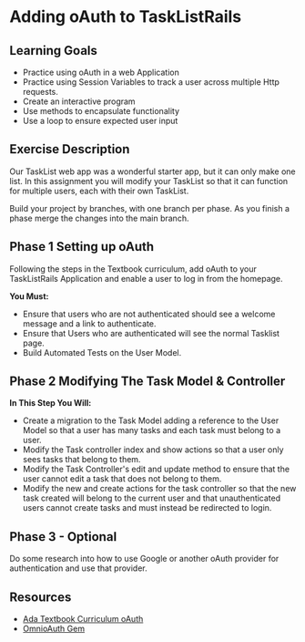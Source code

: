 # Adding oAuth to TaskListRails

## Learning Goals
- Practice using oAuth in a web Application
- Practice using Session Variables to track a user across multiple Http requests.  
- Create an interactive program
- Use methods to encapsulate functionality
- Use a loop to ensure expected user input

## Exercise Description
Our TaskList web app was a wonderful starter app, but it can only make one list.  In this assignment you will modify your TaskList so that it can function for multiple users, each with their own TaskList.

Build your project by branches, with one branch per phase.  As you finish a phase merge the changes into the main branch.  


## Phase 1 Setting up oAuth

Following the steps in the Textbook curriculum, add oAuth to your TaskListRails Application and enable a user to log in from the homepage.


**You Must:**
-  Ensure that users who are not authenticated should see a welcome message and a link to authenticate.
-  Ensure that Users who are authenticated will see the normal Tasklist page.  
-  Build Automated Tests on the User Model.


## Phase 2 Modifying The Task Model & Controller

**In This Step You Will:**
-  Create a migration to the Task Model adding a reference to the User Model so that a user has many tasks and each task must belong to a user.  
-  Modify the Task controller index and show actions so that a user only sees tasks that belong to them.  
-  Modify the Task Controller's edit and update method to ensure that the user cannot edit a task that does not belong to them.
-  Modify the new and create actions for the task controller so that the new task created will belong to the current user and that unauthenticated users cannot create tasks and must instead be redirected to login.  


## Phase 3 - Optional
Do some research into how to use Google or another oAuth provider for authentication and use that provider.   

## Resources
-  [Ada Textbook Curriculum oAuth](https://github.com/Ada-Developers-Academy/textbook-curriculum/blob/master/08-rails/13-session-and-oauth.md)
-  [OmnioAuth Gem](https://github.com/omniauth/omniauth)